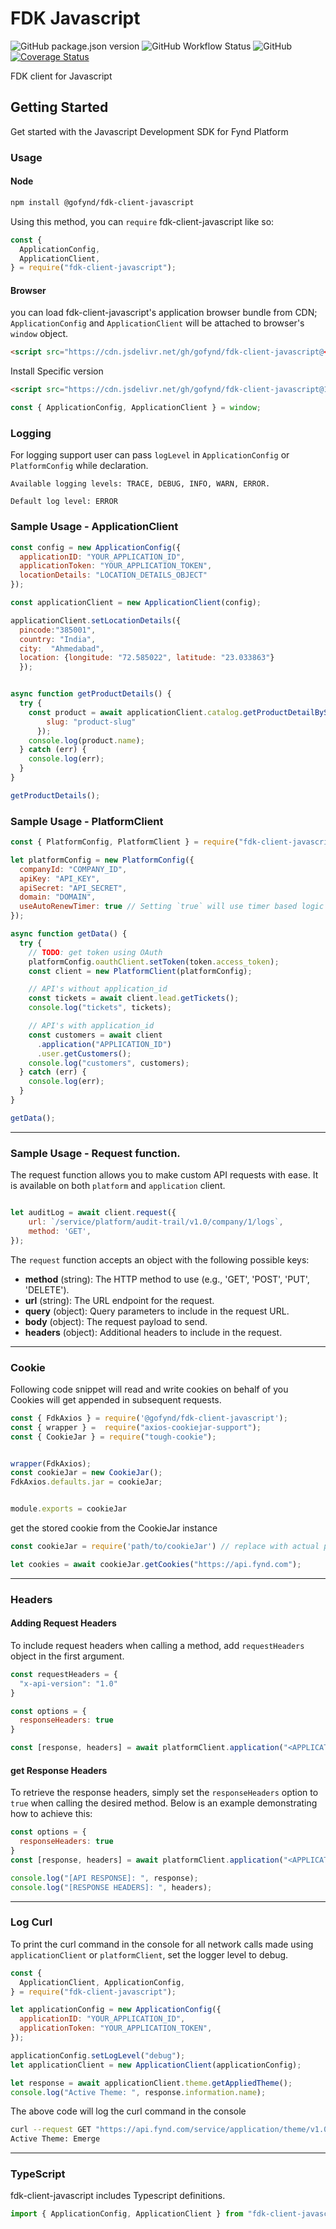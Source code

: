 # FDK Javascript

![GitHub package.json version](https://img.shields.io/github/package-json/v/gofynd/fdk-client-javascript?style=plastic)
![GitHub Workflow Status](https://img.shields.io/github/workflow/status/gofynd/fdk-client-javascript/Node.js%20CI?style=plastic)
![GitHub](https://img.shields.io/github/license/gofynd/fdk-client-javascript?style=plastic)
[![Coverage Status](https://coveralls.io/repos/github/gofynd/fdk-client-javascript/badge.svg)](https://coveralls.io/github/gofynd/fdk-client-javascript)

FDK client for Javascript

## Getting Started

Get started with the Javascript Development SDK for Fynd Platform

### Usage

#### Node

```bash
npm install @gofynd/fdk-client-javascript
```

Using this method, you can `require` fdk-client-javascript like so:

```js
const {
  ApplicationConfig,
  ApplicationClient,
} = require("fdk-client-javascript");
```

#### Browser

you can load fdk-client-javascript's application browser bundle from CDN; `ApplicationConfig` and `ApplicationClient` will be attached to browser's `window` object.

```html
<script src="https://cdn.jsdelivr.net/gh/gofynd/fdk-client-javascript@<version>/dist/application.js"></script>
```

Install Specific version

```html
<script src="https://cdn.jsdelivr.net/gh/gofynd/fdk-client-javascript@1.1.0/dist/application.js"></script>
```

```js
const { ApplicationConfig, ApplicationClient } = window;
```

### Logging

For logging support user can pass `logLevel` in `ApplicationConfig` or `PlatformConfig` while declaration.

```
Available logging levels: TRACE, DEBUG, INFO, WARN, ERROR.

Default log level: ERROR
```

### Sample Usage - ApplicationClient

```javascript
const config = new ApplicationConfig({
  applicationID: "YOUR_APPLICATION_ID",
  applicationToken: "YOUR_APPLICATION_TOKEN",
  locationDetails: "LOCATION_DETAILS_OBJECT"
});

const applicationClient = new ApplicationClient(config);

applicationClient.setLocationDetails({ 
  pincode:"385001",
  country: "India",
  city:  "Ahmedabad",
  location: {longitude: "72.585022", latitude: "23.033863"}
  });


async function getProductDetails() {
  try {
    const product = await applicationClient.catalog.getProductDetailBySlug({
        slug: "product-slug"
      });
    console.log(product.name);
  } catch (err) {
    console.log(err);
  }
}

getProductDetails();
```

### Sample Usage - PlatformClient

```javascript
const { PlatformConfig, PlatformClient } = require("fdk-client-javascript");

let platformConfig = new PlatformConfig({
  companyId: "COMPANY_ID",
  apiKey: "API_KEY", 
  apiSecret: "API_SECRET", 
  domain: "DOMAIN",
  useAutoRenewTimer: true // Setting `true` will use timer based logic to refresh the access token. With `false` will issue refresh token just before any api call when it is expired. 
});

async function getData() {
  try {
    // TODO: get token using OAuth
    platformConfig.oauthClient.setToken(token.access_token);
    const client = new PlatformClient(platformConfig);

    // API's without application_id
    const tickets = await client.lead.getTickets();
    console.log("tickets", tickets);

    // API's with application_id
    const customers = await client
      .application("APPLICATION_ID")
      .user.getCustomers();
    console.log("customers", customers);
  } catch (err) {
    console.log(err);
  }
}

getData();
```

---

### Sample Usage - Request function.
 
The request function allows you to make custom API requests with ease. It is available on both `platform` and `application` client.

```javascript

let auditLog = await client.request({
    url: `/service/platform/audit-trail/v1.0/company/1/logs`,
    method: 'GET',
});

```

The `request` function accepts an object with the following possible keys:

- **method** (string): The HTTP method to use (e.g., 'GET', 'POST', 'PUT', 'DELETE').
- **url** (string): The URL endpoint for the request.
- **query** (object): Query parameters to include in the request URL. 
- **body** (object): The request payload to send. 
- **headers** (object): Additional headers to include in the request. 

---

### Cookie

Following code snippet will read and write cookies on behalf of you <br />
Cookies will get appended in subsequent requests.

```javascript
const { FdkAxios } = require('@gofynd/fdk-client-javascript');
const { wrapper } =  require("axios-cookiejar-support");
const { CookieJar } = require("tough-cookie");


wrapper(FdkAxios);
const cookieJar = new CookieJar();
FdkAxios.defaults.jar = cookieJar;


module.exports = cookieJar
```

get the stored cookie from the CookieJar instance

```javascript
const cookieJar = require('path/to/cookieJar') // replace with actual path

let cookies = await cookieJar.getCookies("https://api.fynd.com");
```

---

### Headers

#### Adding Request Headers

To include request headers when calling a method, add `requestHeaders` object in the first argument.

```javascript
const requestHeaders = {
  "x-api-version": "1.0"
}

const options = {
  responseHeaders: true
}

const [response, headers] = await platformClient.application("<APPLICATION_ID>").theme.getAllPages({theme_id: "<THEME_ID>", requestHeaders: requestHeaders}, options);
```

#### get Response Headers

To retrieve the response headers, simply set the `responseHeaders` option to `true` when calling the desired method. Below is an example demonstrating how to achieve this:

```javascript
const options = {
  responseHeaders: true
}
const [response, headers] = await platformClient.application("<APPLICATION_ID>").theme.getAllPages({theme_id: "<THEME_ID>"}, options);

console.log("[API RESPONSE]: ", response);
console.log("[RESPONSE HEADERS]: ", headers);
```

---

### Log Curl

To print the curl command in the console for all network calls made using `applicationClient` or `platformClient`, set the logger level to debug.

```javascript
const {
  ApplicationClient, ApplicationConfig,
} = require("fdk-client-javascript");

let applicationConfig = new ApplicationConfig({
  applicationID: "YOUR_APPLICATION_ID",
  applicationToken: "YOUR_APPLICATION_TOKEN",
});

applicationConfig.setLogLevel("debug");
let applicationClient = new ApplicationClient(applicationConfig);

let response = await applicationClient.theme.getAppliedTheme(); 
console.log("Active Theme: ", response.information.name);
```

The above code will log the curl command in the console

```bash
curl --request GET "https://api.fynd.com/service/application/theme/v1.0/applied-theme" --header 'authorization: Bearer <authorization-token>' --header 'x-fp-sdk-version: 1.5.0' --header 'x-fp-date: 20230222T115108Z' --header 'x-fp-signature: v1.1:1e3ab3b02b5bc626e3c32a37ee844266ade02bbcbaafc28fc7a0e46a76a7a1a8'
Active Theme: Emerge
```

---

### TypeScript

fdk-client-javascript includes Typescript definitions.

```typescript
import { ApplicationConfig, ApplicationClient } from "fdk-client-javascript";
```



